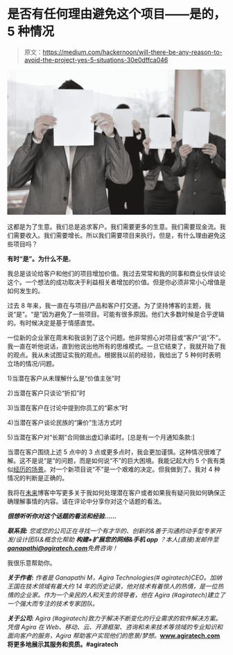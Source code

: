 # 是否有任何理由避免这个项目——是的，5 种情况

> 原文：<https://medium.com/hackernoon/will-there-be-any-reason-to-avoid-the-project-yes-5-situations-30e0dffca046>

![](img/22bb47d0dbc6f49c8c91787d91107682.png)

这都是为了生意。我们总是追求客户。我们需要更多的生意。我们需要现金流。我们需要收入。我们需要增长。所以我们需要项目来执行。但是，有什么理由避免这些项目吗？

**有时“是”。为什么不是**。

我总是谈论给客户和他们的项目增加价值。我过去常常和我的同事和商业伙伴谈论这个。一个想法的成功取决于利益相关者增加的价值。但是你必须非常小心增值是如何发生的。

过去 8 年来，我一直在与项目/产品和客户打交道。为了坚持博客的主题，我说“是”。“是”因为避免了一些项目。可能有很多原因。他们大多数时候是合乎逻辑的。有时候决定是基于情感直觉。

一位新的企业家在周末和我谈到了这个问题。他非常担心对项目或“客户”说“不”。我一直在听他说话，直到他说出他所有的思维模式。一旦它结束了，我就开始了我的观点。我从未试图证实我的观点。根据我以前的经验，我给出了 5 种何时表明立场的情况/问题。

1)当潜在客户从未理解什么是“价值主张”时

2)当潜在客户只谈论“折扣”时

3)当潜在客户在讨论中提到你员工的“薪水”时

4)当潜在客户谈论民族的“廉价”生活方式时

5)当潜在客户对“长期”合同做出虚幻承诺时。[总是有一个月通知条款:]

当潜在客户围绕上述 5 点中的 3 点或更多点时，我会更加谨慎。这种情况很难了解。这不是说“是”的问题，而是如何说“不”的巨大困境。我能记起大约 5 个我有类似[经历的场景](https://hackernoon.com/tagged/experience)。对一个新项目说“不”是一个艰难的决定。但我做到了。我对 4 种情况的判断是正确的。

我将在[未来](https://hackernoon.com/tagged/future)博客中写更多关于我如何处理潜在客户或者如果我有疑问我如何确保正确理解事情的内容。请在评论中分享你对这个话题的看法。

***很想听听你对这个话题的看法和经验……***

***联系我:*** *您或您的公司正在寻找一个有才华的、创新的&善于沟通的动手型专家开发/设计团队&概念化帮助* ***构建+扩展您的网络&手机 app*** *？本人(直接)发邮件至****ganapathi@agiratech.com****免费咨询！*

我很乐意帮助你。

***关于作者:*** *作者是 Ganapathi M，Agira Technologies(# agiratech)CEO。加纳王国在技术领域有着大约 14 年的历史记录，他对技术有着惊人的热情，是一位热情的企业家。作为一个亲民的人和天生的领导者，他在 Agira (#agiratech)建立了一个强大而专注的技术专家团队。*

***关于公司:*** *Agira (#agiratech)致力于解决不断变化的行业需求的软件解决方案。凭借 Agira 在 Web、移动、云、开源框架、咨询和未来技术等领域的专业知识和面向客户的服务，Agira 帮助客户实现他们的愿景/梦想。*[](http://www.agiratech.com/)**www.agiratech.com 将更多地展示其服务和资质。#agiratech**